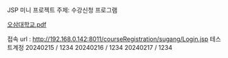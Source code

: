   JSP 미니 프로젝트
  주제: 수강신청 프로그램
  
  [오삼대학교.pdf](https://github.com/kimjeong-eun/jspProject/files/14789364/default.pdf)

접속 url : http://192.168.0.142:8011/courseRegistration/sugang/Login.jsp
테스트계정 20240215 / 1234
           20240216 / 1234
           20240217 / 1234
